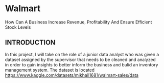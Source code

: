 # Walmart
How Can A Business Increase Revenue, Profitability And Ensure Efficient Stock Levels

## INTRODUCTION
In this project, I will take on the role of a junior data analyst who was given a dataset assigned by the supervisor that needs to be cleaned and analyzed in order to gain insights to 
 better inform the business and bulid an inventory management system. The dataset is located  https://www.kaggle.com/datasets/mikhail1681/walmart-sales/data

